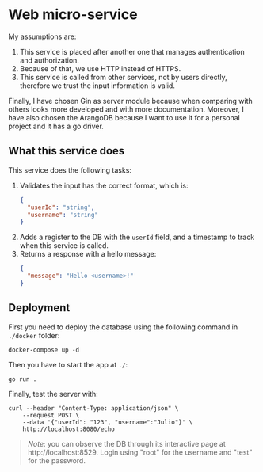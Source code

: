 # Web micro-service

My assumptions are:

1. This service is placed after another one that manages authentication and authorization.
2. Because of that, we use HTTP instead of HTTPS.
3. This service is called from other services, not by users directly, therefore we trust the input information is valid.

Finally, I have chosen Gin as server module because when comparing with others looks more developed and with more
documentation. Moreover, I have also chosen the ArangoDB because I want to use it for a personal project and it has a go
driver.

## What this service does

This service does the following tasks:

1. Validates the input has the correct format, which is:
    ```json
    {
      "userId": "string",
      "username": "string"
    }
    ```
2. Adds a register to the DB with the `userId` field, and a timestamp to track when this service is called.
3. Returns a response with a hello message:
    ```json
    {
      "message": "Hello <username>!"
    }
    ```

## Deployment

First you need to deploy the database using the following command in `./docker` folder:

```shell
docker-compose up -d
```

Then you have to start the app at `./`:

```shell
go run .
```

Finally, test the server with:

```shell
curl --header "Content-Type: application/json" \
    --request POST \
    --data '{"userId": "123", "username":"Julio"}' \
    http://localhost:8080/echo
```

> *Note*: you can observe the DB through its interactive page at http://localhost:8529. Login using "root" for the username and "test" for the password.
